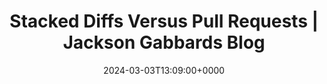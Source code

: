 ---
title: Stacked Diffs Versus Pull Requests | Jackson Gabbards Blog
slug: 20240303T130900
date: 2024-03-03T13:09:00+0000
params:
  url: https://jg.gg/2018/09/29/stacked-diffs-versus-pull-requests/
tags:
- git
- to-read
---
